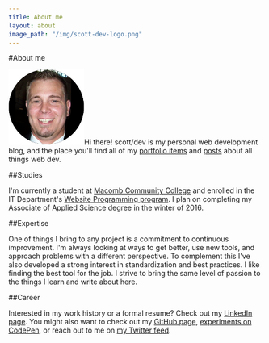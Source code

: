 ```yaml
---
title: About me
layout: about
image_path: "/img/scott-dev-logo.png"
---
```

#About me

<span class="left">![Scott Lambert, future web dev](/img/profile-150.png "Scott Lambert, future web dev")</span>Hi there! scott/dev is my personal web development blog, and the place you'll find all of my [portfolio items](/portfolio/) and [posts](/blog/) about all things web dev.

<div class="clearfix"></div>

##Studies

I'm currently a student at [Macomb Community College](http://macomb.edu) and enrolled in the IT Department's [Website Programming program](http://www.macomb.edu/future-students/choose-program/information-technology-website-programming/index.html). I plan on completing my Associate of Applied Science degree in the winter of 2016.

##Expertise

One of things I bring to any project is a commitment to continuous improvement. I'm always looking at ways to get better, use new tools, and approach problems with a different perspective. To complement this I've also developed a strong interest in standardization and best practices. I like finding the best tool for the job. I strive to bring the same level of passion to the things I learn and write about here.

##Career

Interested in my work history or a formal resume? Check out my [LinkedIn page](https://www.linkedin.com/in/sdlamber). You might also want to check out my [GitHub page](https://www.github.com/sdlambert), [experiments on CodePen](http://codepen.io/sdlambert), or reach out to me on [my Twitter feed](https://twitter.com/sdlamber).

